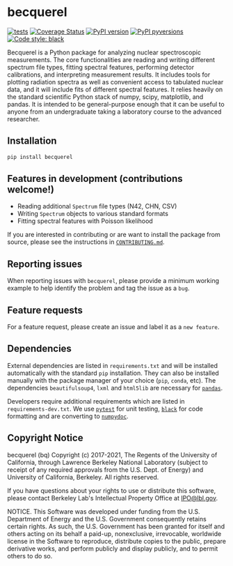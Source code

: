 # becquerel

[![tests](https://github.com/lbl-anp/becquerel/actions/workflows/tests.yaml/badge.svg?branch=)](https://github.com/lbl-anp/becquerel/actions/workflows/tests.yaml)
[![Coverage Status](https://coveralls.io/repos/github/lbl-anp/becquerel/badge.svg?branch=main)](https://coveralls.io/github/lbl-anp/becquerel?branch=main)
[![PyPI version](https://img.shields.io/pypi/v/becquerel.svg)](https://pypi.org/project/becquerel)
[![PyPI pyversions](https://img.shields.io/pypi/pyversions/becquerel.svg)](https://pypi.org/project/becquerel)
[![Code style: black](https://img.shields.io/badge/code%20style-black-000000.svg)](https://github.com/psf/black)

Becquerel is a Python package for analyzing nuclear spectroscopic
measurements. The core functionalities are reading and writing different
spectrum file types, fitting spectral features, performing detector
calibrations, and interpreting measurement results. It includes tools for
plotting radiation spectra as well as convenient access to tabulated nuclear
data, and it will include fits of different spectral features. It relies
heavily on the standard scientific Python stack of numpy, scipy, matplotlib,
and pandas. It is intended to be general-purpose enough that it can be useful
to anyone from an undergraduate taking a laboratory course to the advanced
researcher.

## Installation

```bash
pip install becquerel
```

## Features in development (contributions welcome!)

- Reading additional `Spectrum` file types (N42, CHN, CSV)
- Writing `Spectrum` objects to various standard formats
- Fitting spectral features with Poisson likelihood

If you are interested in contributing or are want to install the package from
source, please see the instructions in [`CONTRIBUTING.md`](./CONTRIBUTING.md).

## Reporting issues

When reporting issues with `becquerel`, please provide a minimum working example
to help identify the problem and tag the issue as a `bug`.

## Feature requests

For a feature request, please create an issue and label it as a `new feature`.

## Dependencies

External dependencies are listed in `requirements.txt` and will be installed
automatically with the standard `pip` installation. They can also be installed
manually with the package manager of your choice (`pip`, `conda`, etc).
The dependencies `beautifulsoup4`, `lxml` and `html5lib` are necessary for
[`pandas`][1].

Developers require additional requirements which are listed in
`requirements-dev.txt`. We use [`pytest`][2] for unit testing, [`black`][3] for
code formatting and are converting to [`numpydoc`][4].

[1]: https://pandas.pydata.org/pandas-docs/stable/install.html#dependencies
[2]: https://docs.pytest.org/en/latest/
[3]: https://black.readthedocs.io/en/stable/
[4]: https://numpydoc.readthedocs.io/en/latest/format.html

## Copyright Notice

becquerel (bq) Copyright (c) 2017-2021, The Regents of the University of
California, through Lawrence Berkeley National Laboratory (subject to receipt
of any required approvals from the U.S. Dept. of Energy) and University of
California, Berkeley. All rights reserved.

If you have questions about your rights to use or distribute this software,
please contact Berkeley Lab's Intellectual Property Office at
IPO@lbl.gov.

NOTICE. This Software was developed under funding from the U.S. Department
of Energy and the U.S. Government consequently retains certain rights. As
such, the U.S. Government has been granted for itself and others acting on
its behalf a paid-up, nonexclusive, irrevocable, worldwide license in the
Software to reproduce, distribute copies to the public, prepare derivative
works, and perform publicly and display publicly, and to permit others to do so.
